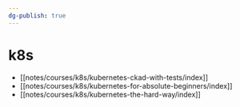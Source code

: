 ```yaml
---
dg-publish: true
---
```

# k8s

- [[notes/courses/k8s/kubernetes-ckad-with-tests/index]]
- [[notes/courses/k8s/kubernetes-for-absolute-beginners/index]]
- [[notes/courses/k8s/kubernetes-the-hard-way/index]]